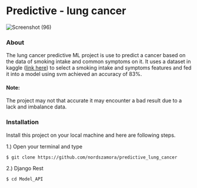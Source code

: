# Predictive - lung cancer
![Screenshot (96)](https://github.com/nordszamora/predictive_lung_cancer/assets/100557534/29dfed55-6d9e-4147-8b73-6388e70375f6)
### About
The lung cancer predictive ML project is use to predict a cancer based on the data of smoking intake and common symptoms on it. It uses a dataset in kaggle ([link here](https://www.kaggle.com/datasets/mysarahmadbhat/lung-cancer)) to select a smoking intake and symptoms features and fed it into a model using svm achieved an accuracy of 83%.

#### Note:
The project may not that accurate it may encounter a bad result due to a lack and imbalance data.

### Installation
Install this project on your local machine and here are following steps.

1.) Open your terminal and type
```
$ git clone https://github.com/nordszamora/predictive_lung_cancer
```
2.) Django Rest
```
$ cd Model_API

```
